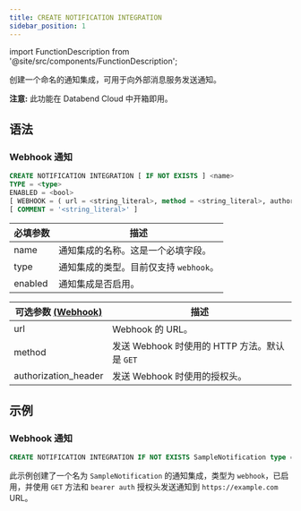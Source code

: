 ```yaml
---
title: CREATE NOTIFICATION INTEGRATION
sidebar_position: 1
---
```

import FunctionDescription from '@site/src/components/FunctionDescription';

<FunctionDescription description="引入或更新: v1.2.371"/>

创建一个命名的通知集成，可用于向外部消息服务发送通知。

**注意:** 此功能在 Databend Cloud 中开箱即用。

## 语法
### Webhook 通知

```sql
CREATE NOTIFICATION INTEGRATION [ IF NOT EXISTS ] <name>
TYPE = <type>
ENABLED = <bool>
[ WEBHOOK = ( url = <string_literal>, method = <string_literal>, authorization_header = <string_literal> ) ]
[ COMMENT = '<string_literal>' ]
```

| 必填参数 | 描述 |
|---------------------|-------------|
| name                | 通知集成的名称。这是一个必填字段。 |
| type                | 通知集成的类型。目前仅支持 `webhook`。 |
| enabled             | 通知集成是否启用。 |

| 可选参数 [(Webhook)](#webhook-notification) | 描述 |
|---------------------|-------------|
| url                 | Webhook 的 URL。 |
| method              | 发送 Webhook 时使用的 HTTP 方法。默认是 `GET` |
| authorization_header| 发送 Webhook 时使用的授权头。 |

## 示例

### Webhook 通知

```sql
CREATE NOTIFICATION INTEGRATION IF NOT EXISTS SampleNotification type = webhook enabled = true webhook = (url = 'https://example.com', method = 'GET', authorization_header = 'bearer auth')
```

此示例创建了一个名为 `SampleNotification` 的通知集成，类型为 `webhook`，已启用，并使用 `GET` 方法和 `bearer auth` 授权头发送通知到 `https://example.com` URL。